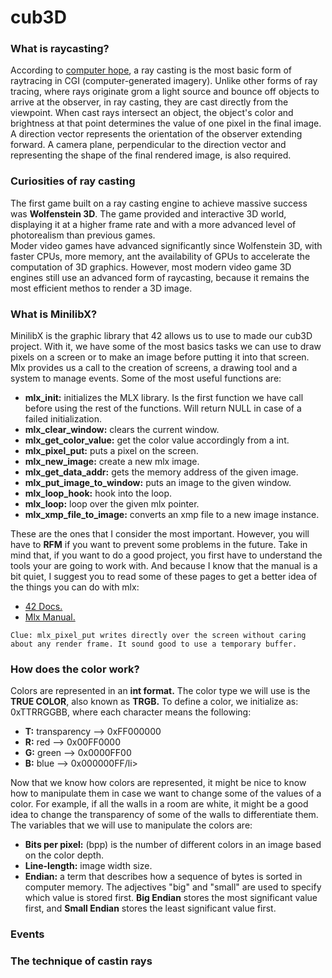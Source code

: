 # cub3D
### What is raycasting?
According to <a href="https://www.computerhope.com/jargon/r/ray-casting.htm">computer hope</a>, a ray casting is the most basic form of raytracing in CGI (computer-generated imagery). Unlike other forms of ray tracing, where rays originate grom a light source and bounce off objects to arrive at the observer, in ray casting, they are cast directly from the viewpoint. When cast rays intersect an object, the object's color and brightness at that point determines the value of one pixel in the final image.<br>
A direction vector represents the orientation of the observer extending forward. A camera plane, perpendicular to the direction vector and representing the shape of the final rendered image, is also required.

### Curiosities of ray casting
The first game built on a ray casting engine to achieve massive success was <b>Wolfenstein 3D</b>. The game provided and interactive 3D world, displaying it at a higher frame rate and with a more advanced level of photorealism than previous games.<br>
Moder video games have advanced significantly since Wolfenstein 3D, with faster CPUs, more memory, ant the availability of GPUs to accelerate the computation of 3D graphics. However, most modern video game 3D engines still use an advanced form of raycasting, because it remains the most efficient methos to render a 3D image.

### What is MinilibX?
MinilibX is the graphic library that 42 allows us to use to made our cub3D project. With it, we have some of the most basics tasks we can use to draw pixels on a screen or to make an image before putting it into that screen. Mlx provides us a call to the creation of screens, a drawing tool and a system to manage events. Some of the most useful functions are:
<ul>
  <li><b>mlx_init:</b> initializes the MLX library. Is the first function we have call before using the rest of the functions. Will return NULL in case of a failed initialization.</li>
  <li><b>mlx_clear_window:</b> clears the current window.</li>
  <li><b>mlx_get_color_value:</b> get the color value accordingly from a int.</li>
  <li><b>mlx_pixel_put:</b> puts a pixel on the screen.</li>
  <li><b>mlx_new_image:</b> create a new mlx image.</li>
  <li><b>mlx_get_data_addr:</b> gets the memory address of the given image.</li>
  <li><b>mlx_put_image_to_window:</b> puts an image to the given window.</li>
  <li><b>mlx_loop_hook:</b> hook into the loop.</li>
  <li><b>mlx_loop:</b> loop over the given mlx pointer.</li>
  <li><b>mlx_xmp_file_to_image:</b> converts an xmp file to a new image instance.</li>
</ul>
These are the ones that I consider the most important. However, you will have to <b>RFM</b> if you want to prevent some problems in the future. Take in mind that, if you want to do a good project, you first have to understand the tools your are going to work with. And because I know that the manual is a bit quiet, I suggest you to read some of these pages to get a better idea of the things you can do with mlx:
<ul>
  <li><a href="https://harm-smits.github.io/42docs/libs/minilibx">42 Docs.</a></li>
  <li><a href="https://qst0.github.io/ft_libgfx/man_mlx.html">Mlx Manual.</a></li>
</ul>

    Clue: mlx_pixel_put writes directly over the screen without caring about any render frame. It sound good to use a temporary buffer.

### How does the color work?
Colors are represented in an <b>int format.</b> The color type we will use is the <b>TRUE COLOR</b>, also known as <b>TRGB.</b> To define a color, we initialize as: 0xTTRRGGBB, where each character means the following:
<ul>
  <li><b>T:</b> transparency --> 0xFF000000</li>
  <li><b>R:</b> red --> 0x00FF0000</li>
  <li><b>G:</b> green --> 0x0000FF00</li>
  <li><b>B:</b> blue --> 0x000000FF/li>
</ul>
Now that we know how colors are represented, it might be nice to know how to manipulate them in case we want to change some of the values of a color. For example, if all the walls in a room are white, it might be a good idea to change the transparency of some of the walls to differentiate them. The variables that we will use to manipulate the colors are:
<ul>
  <li><b>Bits per pixel:</b> (bpp) is the number of different colors in an image based on the color depth.</li>
  <li><b>Line-length:</b> image width size.</li>
  <li><b>Endian:</b> a term that describes how a sequence of bytes is sorted in computer memory. The adjectives "big" and "small" are used to specify which value is stored first. <b>Big Endian</b> stores the most significant value first, and <b>Small Endian</b> stores the least significant value first.</li>
</ul>

### Events

### The technique of castin rays

